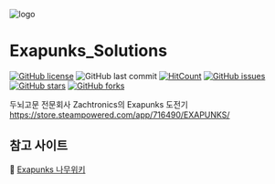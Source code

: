 ![logo](https://user-images.githubusercontent.com/22811639/86572228-9ba8cd80-bfad-11ea-876c-3205e13d21bd.png)

# Exapunks_Solutions
[![GitHub license](https://img.shields.io/github/license/estoyun/Exapunks_Solutions?style=flat-square)](https://github.com/estoyun/Exapunks_Solutions/blob/master/LICENSE)
![GitHub last commit](https://img.shields.io/github/last-commit/estoyun/Exapunks_Solutions?style=flat-square)
[![HitCount](http://hits.dwyl.com/estoyun/Exapunks_Solutions.svg)](http://hits.dwyl.com/estoyun/Exapunks_Solutions)
[![GitHub issues](https://img.shields.io/github/issues/estoyun/Exapunks_Solutions?style=flat-square)](https://github.com/estoyun/Exapunks_Solutions/issues)
[![GitHub stars](https://img.shields.io/github/stars/estoyun/Exapunks_Solutions?style=flat-square)](https://github.com/estoyun/Exapunks_Solutions/stargazers)
[![GitHub forks](https://img.shields.io/github/forks/estoyun/Exapunks_Solutions?style=flat-square)](https://github.com/estoyun/Exapunks_Solutions/network)  

두뇌고문 전문회사 Zachtronics의 Exapunks 도전기  
https://store.steampowered.com/app/716490/EXAPUNKS/

## 참고 사이트
📙 [Exapunks 나무위키](https://namu.wiki/w/EXAPUNKS) 
